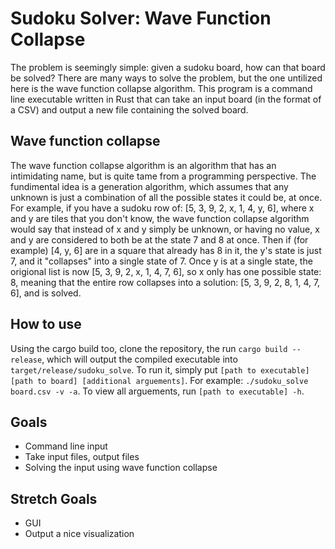 # Sudoku Solver: Wave Function Collapse
The problem is seemingly simple: given a sudoku board, how can that board be solved? There are 
many ways to solve the problem, but the one untilized here is the wave function collapse algorithm. This program
is a command line executable written in Rust that can take an input board (in the format of a CSV) and output a new file containing the solved board.

## Wave function collapse
The wave function collapse algorithm is an algorithm that has an intimidating name, but is quite tame from a programming perspective.
The fundimental idea is a generation algorithm, which assumes that any unknown is just a combination of all the possible states it could be, at once.
For example, if you have a sudoku row of: [5, 3, 9, 2, x, 1, 4, y, 6], where x and y are tiles that you don't know, the wave function collapse algorithm 
would say that instead of x and y simply be unknown, or having no value, x and y are considered to both be at the state 7 and 8 at once. Then if (for example)
[4, y, 6] are in a square that already has 8 in it, the y's state is just 7, and it "collapses" into a single state of 7. Once y is at a single state, the 
origional list is now [5, 3, 9, 2, x, 1, 4, 7, 6], so x only has one possible state: 8, meaning that the entire row collapses into a solution: 
[5, 3, 9, 2, 8, 1, 4, 7, 6], and is solved.

## How to use
Using the cargo build too, clone the repository, the run `cargo build --release`, which will output the compiled executable into `target/release/sudoku_solve`.
To run it, simply put `[path to executable] [path to board] [additional arguements]`. For example: `./sudoku_solve board.csv -v -a`. To view all arguements, 
run `[path to executable] -h`.

## Goals
- Command line input
- Take input files, output files
- Solving the input using wave function collapse

## Stretch Goals
- GUI
- Output a nice visualization
